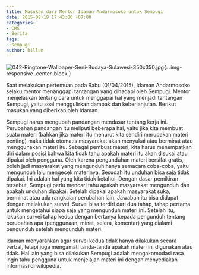 ```yaml
---
title: Masukan dari Mentor Idaman Andarmosoko untuk Sempugi
date: 2015-09-19 17:43:00 +07:00
categories:
- CMS
- Berita
tags:
- sempugi
author: hillun
---
```


![042-Ringtone-Wallpaper-Seni-Budaya-Sulawesi-350x350.jpg](/uploads/042-Ringtone-Wallpaper-Seni-Budaya-Sulawesi-350x350.jpg){: .img-responsive .center-block }

Saat melakukan pertemuan pada Rabu (01/04/2015), Idaman Andarmosoko selaku mentor menanggapi tantangan yang dihadapi oleh Sempugi. Mentor menjelaskan tentang cara untuk menggapai hal yang menjadi tantangan Sempugi, yaitu soal menggulirkan dampak dan keberlanjutan. Berikut masukan yang diberikan oleh Idaman.

Sempugi harus mengubah pandangan mendasar tentang kerja ini. Perubahan pandangan itu meliputi beberapa hal,  yaitu jika kita membuat suatu materi (bahkan jika materi itu menurut kita sendiri merupakan materi penting) maka tidak otomatis masyarakat akan menyukai atau berminat atau menggunakan materi itu. Sebagai pembuat materi, kita harus menempatkan diri dalam posisi bahwa kita tidak tahu apakah materi itu akan disukai atau dipakai oleh pengguna.
Oleh karena pengunduhan materi bersifat gratis, boleh jadi masyarakat yang mengunduh hanya semacam coba-coba, yaitu mengunduh lalu mengecek materinya. Sesudah itu unduhan bisa saja tidak dipakai. Ini adalah hal yang kita tidak ketahui. Dengan dasar pemikiran tersebut, Sempugi perlu mencari tahu apakah masyarakat mengunduh dan apakah unduhan dipakai. Setelah dipakai apakah masyarakat suka, berminat atau ada rangkaian perubahan lain.
Jawaban itu bisa didapat dengan melakukan survei. Survei bisa terdiri dari dua tahap, tahap pertama untuk mengetahui siapa saja yang mengunduh materi ini. Setelah itu, lakukan survei tahap kedua dengan bertanya kepada pengunduh tentang perubahan apa (penggunaan, minat, selera, komentar) yang dialami pengunduh setelah mengunduh materi.

Idaman menyarankan agar survei kedua tidak hanya dilakukan secara verbal, tetapi juga mengamati tanda-tanda apakah materi ini digunakan atau tidak. Hal lain yang bisa dilakukan Sempugi adalah mengakomodasi rasa ingin tahu pengguna untuk menjelajah materi ini dengan menyediakan informasi di wikipedia.